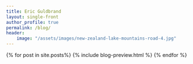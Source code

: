 ```yaml
---
title: Eric Guldbrand
layout: single-front
author_profile: true
permalink: /blog/
header:
    image: "/assets/images/new-zealand-lake-mountains-road-4.jpg"
---
```


{% for post in site.posts%}
  {% include blog-preview.html %}
{% endfor %}
